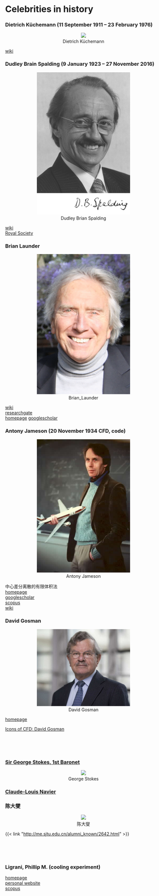 # Celebrities in history



### Dietrich Küchemann (11 September 1911 – 23 February 1976)  
<center>
<img src="index.assets/Dietrich_Küchemann.jpg" width="300" align="bottom" />
<figcaption>Dietrich Küchemann</figcaption>
</center>

[wiki](https://en.wikipedia.org/wiki/Dietrich_K%C3%BCchemann)  


### Dudley Brain Spalding (9 January 1923 – 27 November 2016)   
<center>
<img src="index.assets/Dudley_Brian_Spalding.jpg" width="300" align="bottom" />
<figcaption>Dudley Brian Spalding</figcaption>
</center>

[wiki](https://www.wikiwand.com/en/Brian_Spalding)  
[Royal Society](https://royalsocietypublishing.org/doi/10.1098/rsbm.2018.0024)  

### Brian Launder
<center>
<img src="index.assets/Brian_Launder.gif" width="300" align="bottom" />
<figcaption>Brian_Launder</figcaption>
</center>

[wiki](https://en.wikipedia.org/wiki/Brian_Launder)  
[researchgate](https://www.researchgate.net/profile/Brian-Launder)  
[homepage](https://www.research.manchester.ac.uk/portal/brian.launder.html)
[googlescholar](https://scholar.google.com.hk/citations?hl=zh-CN&user=Y3JbAK8AAAAJ)

### Antony Jameson (20 November 1934 CFD, code)  

<center>
<img src="index.assets/Antony_Jameson.jpg" width="300" align="bottom" />
<figcaption>Antony Jameson</figcaption>
</center>

中心差分离散的有限体积法  
[homepage](http://aero-comlab.stanford.edu/jameson/)  
[googlescholar](https://scholar.google.com/citations?hl=en&user=74eUkXgAAAAJ&view_op=list_works&citft=1&email_for_op=dlxiaochemi%40gmail.com&sortby=pubdate)  
[scopus](https://www.scopus.com/authid/detail.uri?origin=resultslist&authorId=57198148688&zone=)  
[wiki](https://www.wikiwand.com/en/Antony_Jameson)  

### David Gosman 

<center>
<img src="index.assets/David_Gosman.jpg" width="300" align="bottom" />
<figcaption>David Gosman</figcaption>
</center>

[homepage](https://www.imperial.ac.uk/people/d.gosman/publications.html) 

[Icons of CFD: David Gosman](https://www.hpctoday.com/best-practices/icons-of-cfd-david-gosman/)

<br><br><br>

### [Sir George Stokes, 1st Baronet](https://en.wikipedia.org/wiki/Sir_George_Stokes,_1st_Baronet)

<center>
<img src="https://upload.wikimedia.org/wikipedia/commons/a/ad/Ggstokes.jpg" width="300" align="bottom" />
<figcaption>George Stokes</figcaption>
</center>


### [Claude-Louis Navier](https://en.wikipedia.org/wiki/Claude-Louis_Navier)

### 陈大燮

<center>
<img src="http://me.sjtu.edu.cn/Mg_Admin/images/teacher_photo/zmxy/5OK_D3B%7BNR%607WUNXSG6%5D6HT.jpg" width="300" align="bottom" />
<figcaption>陈大燮</figcaption>
</center>

{{< link "http://me.sjtu.edu.cn/alumni_known/2642.html" >}}  

<br><br><br>

### Ligrani, Phillip M.  (cooling experiment)  
[homepage](https://www.uah.edu/eng/departments/mae/faculty-staff/phillip-ligrani)  
[personal website](https://ligrani.com/)  
[scopus](https://www.scopus.com/authid/detail.uri?authorId=7007125186)  





<!-- {{< link "" >}}   -->
